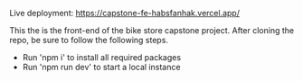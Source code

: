 Live deployment: https://capstone-fe-habsfanhak.vercel.app/

This the is the front-end of the bike store capstone project. After cloning the repo, be sure to follow the following steps.  

- Run 'npm i' to install all required packages
- Run 'npm run dev' to start a local instance
